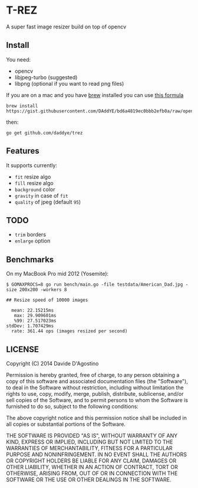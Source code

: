 # T-REZ

A super fast image resizer build on top of opencv

## Install

You need:

- opencv
- libjpeg-turbo (suggested)
- libpng (optional if you want to read png files)

If you are on a mac and you have [brew](http://brew.sh) installed you can use [this
formula](https://gist.githubusercontent.com/DAddYE/bd6a4819ec0bbb2efb0a/raw/opencv.rb)

```
brew install https://gist.githubusercontent.com/DAddYE/bd6a4819ec0bbb2efb0a/raw/opencv.rb
```

then:

```
go get github.com/daddye/trez
```

## Features

It supports currently:

- `fit` resize algo
- `fill` resize algo
- `background` color
- `gravity` in case of `fit`
- `quality` of jpeg (default `95`)

## TODO

- `trim` borders
- `enlarge` option

## Benchmarks

On my MacBook Pro mid 2012 (Yosemite):

```
$ GOMAXPROCS=8 go run bench/main.go -file testdata/American_Dad.jpg -size 200x200 -workers 8

## Resize speed of 10000 images

  mean: 22.15215ms
   max: 29.909601ms
   %99: 27.517023ms
stdDev: 1.707429ms
  rate: 361.44 ops (images resized per second)
```

## LICENSE

Copyright (C) 2014 Davide D'Agostino

Permission is hereby granted, free of charge, to any person obtaining
a copy of this software and associated documentation files (the "Software"),
to deal in the Software without restriction, including without limitation
the rights to use, copy, modify, merge, publish, distribute, sublicense,
and/or sell copies of the Software, and to permit persons to whom the
Software is furnished to do so, subject to the following conditions:

The above copyright notice and this permission notice shall be included
in all copies or substantial portions of the Software.

THE SOFTWARE IS PROVIDED "AS IS", WITHOUT WARRANTY OF ANY KIND,
EXPRESS OR IMPLIED, INCLUDING BUT NOT LIMITED TO THE WARRANTIES
OF MERCHANTABILITY, FITNESS FOR A PARTICULAR PURPOSE AND NONINFRINGEMENT.
IN NO EVENT SHALL THE AUTHORS OR COPYRIGHT HOLDERS BE LIABLE FOR ANY CLAIM,
DAMAGES OR OTHER LIABILITY, WHETHER IN AN ACTION OF CONTRACT,
TORT OR OTHERWISE, ARISING FROM, OUT OF OR IN CONNECTION WITH THE SOFTWARE
OR THE USE OR OTHER DEALINGS IN THE SOFTWARE.
